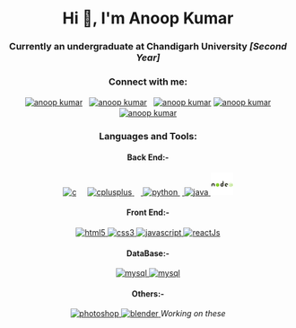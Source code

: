 <div align="center">
<h1 align="center">Hi 👋, I'm Anoop Kumar</h1>
<h3 align="center"><b>Currently an undergraduate at Chandigarh University <i>[Second Year]</i></b></h3>

<h3 align="center">Connect with me:</h3>
<p align="center">
<a href="https://www.linkedin.com/in/anoop--kumar/" target="blank"><img align="center" src="https://static-00.iconduck.com/assets.00/linkedin-icon-256x256-6yqakm7l.png" alt="anoop kumar" height="50" width="50" /></a>
&nbsp&nbsp<a href="https://www.facebook.com/Ak312002" target="blank"><img align="center" src="https://upload.wikimedia.org/wikipedia/commons/thumb/0/05/Facebook_Logo_%282019%29.png/1200px-Facebook_Logo_%282019%29.png" alt="anoop kumar" height="50" width="50" /></a>
&nbsp&nbsp<a href="https://www.instagram.com/anoopkumar_ak31/" target="blank"><img align="center" src="https://assets.stickpng.com/thumbs/580b57fcd9996e24bc43c521.png" alt="anoop kumar" height="50" width="50" /></a>
<a href="https://www.hackerrank.com/amit312002" target="blank"><img align="center" src="https://upload.wikimedia.org/wikipedia/commons/6/65/HackerRank_logo.png" alt="anoop kumar" height="60"/></a>
<a href="https://www.codechef.com/users/anoop_kumar31" target="blank"><img align="center" src="https://cdn.codechef.com/images/cc-logo.svg" alt="anoop kumar" height="50" /></a>
</p>
<h3>Languages and Tools:</h3>
<p >
<h4>Back End:-</h4>
<a href="https://www.cprogramming.com/" target="_blank" rel="noreferrer"> <img src="https://upload.wikimedia.org/wikipedia/commons/thumb/1/18/C_Programming_Language.svg/695px-C_Programming_Language.svg.png" alt="c"height="50"/></a>
&nbsp&nbsp&nbsp&nbsp<a href="https://www.w3schools.com/cpp/" target="_blank" rel="noreferrer"><img src="https://upload.wikimedia.org/wikipedia/commons/thumb/1/18/ISO_C%2B%2B_Logo.svg/1822px-ISO_C%2B%2B_Logo.svg.png" alt="cplusplus"height="50"/> </a>
&nbsp&nbsp&nbsp<a href="https://www.python.org" target="_blank" rel="noreferrer"> <img src="https://upload.wikimedia.org/wikipedia/commons/thumb/c/c3/Python-logo-notext.svg/1200px-Python-logo-notext.svg.png" alt="python" height="50"/> </a>
&nbsp<a href="https://www.java.com/en/" target="_blank" rel="noreferrer"> <img src="https://i.pinimg.com/originals/f1/ea/a7/f1eaa7278f64e27128e062a3de918265.png" alt="java" height="60"/> </a>
<a href="https://nodejs.org" target="_blank" rel="noreferrer"> <img src="https://raw.githubusercontent.com/devicons/devicon/master/icons/nodejs/nodejs-original-wordmark.svg" alt="nodejs" width="40" height="40"/></a>
<h4>Front End:-</h4>
<a href="https://www.w3.org/html/" target="_blank" rel="noreferrer"> <img src="https://www.w3.org/html/logo/downloads/HTML5_Logo_512.png" alt="html5" width="40" height="40"/> </a>
<a href="https://www.w3schools.com/css/" target="_blank" rel="noreferrer"> <img src="https://www.freepnglogos.com/uploads/html5-logo-png/html5-logo-css-logo-png-transparent-svg-vector-bie-supply-9.png" alt="css3" width="40" height="40"/> </a>
<a href="https://developer.mozilla.org/en-US/docs/Web/JavaScript" target="_blank" rel="noreferrer"> <img src="https://www.freepnglogos.com/uploads/javascript-png/javascript-vector-logo-yellow-png-transparent-javascript-vector-12.png" alt="javascript" width="40" height="40"/> </a>
<a href="https://reactjs.org/" target="_blank" rel="noreferrer"> <img src="https://upload.wikimedia.org/wikipedia/commons/thumb/a/a7/React-icon.svg/2300px-React-icon.svg.png" alt="reactJs" width="50" height="40"/> </a>
<h4>DataBase:-</h4>
<a href="https://www.mysql.com/" target="_blank" rel="noreferrer"> <img src="https://seeklogo.com/images/M/MySQL-logo-F6FF285A58-seeklogo.com.png" alt="mysql" width="40" height="40"/> </a>
 <a href="https://www.oracle.com/" target="_blank" rel="noreferrer"> <img src="https://logos-world.net/wp-content/uploads/2020/09/Oracle-Symbol.png" alt="mysql"  height="40"/> </a>
<h4>Others:-</h4>
<a href="https://www.photoshop.com/en" target="_blank" rel="noreferrer"> <img src="https://logodownload.org/wp-content/uploads/2019/10/adobe-photoshop-logo-0.png" alt="photoshop" width="40" height="40"/> </a> 
<a href="https://www.blender.org/" target="_blank" rel="noreferrer"> <img src="https://download.blender.org/branding/community/blender_community_badge_white.svg" alt="blender" width="40" height="40"/> </a> <i>Working on these</i>
</p>
</div>
